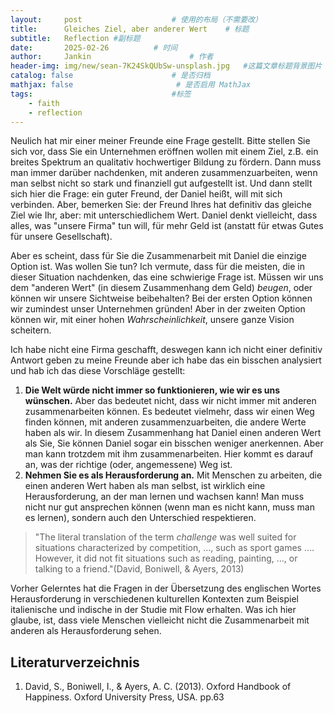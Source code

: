 ```yaml
---
layout:     post   				    # 使用的布局（不需要改）
title:      Gleiches Ziel, aber anderer Wert  	# 标题 
subtitle:   Reflection #副标题
date:       2025-02-26 			# 时间
author:     Jankin 						# 作者
header-img: img/new/sean-7K24SkQUbSw-unsplash.jpg 	#这篇文章标题背景图片
catalog: false 						# 是否归档
mathjax: false                       # 是否启用 MathJax
tags:								#标签
    - faith
    - reflection
---
```

Neulich hat mir einer meiner Freunde eine Frage gestellt. Bitte stellen Sie sich vor, dass Sie ein Unternehmen eröffnen wollen mit einem Ziel, z.B. ein breites Spektrum an qualitativ hochwertiger Bildung zu fördern. Dann muss man immer darüber nachdenken, mit anderen zusammenzuarbeiten, wenn man selbst nicht so stark und finanziell gut aufgestellt ist. Und dann stellt sich hier die Frage: ein guter Freund, der Daniel heißt, will mit sich verbinden. Aber, bemerken Sie: der Freund Ihres hat definitiv das gleiche Ziel wie Ihr, aber: mit unterschiedlichem Wert. Daniel denkt vielleicht, dass alles, was "unsere Firma" tun will, für mehr Geld ist (anstatt für etwas Gutes für unsere Gesellschaft).

Aber es scheint, dass für Sie die Zusammenarbeit mit Daniel die einzige Option ist. Was wollen Sie tun? Ich vermute, dass für die meisten, die in dieser Situation nachdenken, das eine schwierige Frage ist. Müssen wir uns dem "anderen Wert" (in diesem Zusammenhang dem Geld) *beugen*, oder können wir unsere Sichtweise beibehalten? Bei der ersten Option können wir zumindest unser Unternehmen gründen! Aber in der zweiten Option können wir, mit einer hohen *Wahrscheinlichkeit*, unsere ganze Vision scheitern.

Ich habe nicht eine Firma geschafft, deswegen kann ich nicht einer definitiv Antwort geben zu meine Freunde aber ich habe das ein bisschen analysiert und hab ich das diese Vorschläge gestellt:

1. **Die Welt würde nicht immer so funktionieren, wie wir es uns wünschen.** Aber das bedeutet nicht, dass wir nicht immer mit anderen zusammenarbeiten können. Es bedeutet vielmehr, dass wir einen Weg finden können, mit anderen zusammenzuarbeiten, die andere Werte haben als wir. In diesem Zusammenhang hat Daniel einen anderen Wert als Sie, Sie können Daniel sogar ein bisschen weniger anerkennen. Aber man kann trotzdem mit ihm zusammenarbeiten.  Hier kommt es darauf an, was der richtige (oder,  angemessene) Weg ist.
2. **Nehmen Sie es als Herausforderung an.** Mit Menschen zu arbeiten, die einen anderen Wert haben als man selbst, ist wirklich eine Herausforderung, an der man lernen und wachsen kann!  Man muss nicht nur gut ansprechen können (wenn man es nicht kann, muss man es lernen), sondern auch den Unterschied respektieren.

> "The literal translation of the term *challenge* was well suited for situations characterized by competition, …, such as sport games …. However, it did not fit situations such as reading, painting, …, or talking to a friend."(David, Boniwell, & Ayers, 2013)

Vorher Gelerntes hat die Fragen in der Übersetzung des englischen Wortes Herausforderung in verschiedenen kulturellen Kontexten zum Beispiel italienische und indische in der Studie mit Flow erhalten.  Was ich hier glaube, ist, dass viele Menschen vielleicht nicht die Zusammenarbeit mit anderen als Herausforderung sehen.

## Literaturverzeichnis

1. David, S., Boniwell, I., & Ayers, A. C. (2013). Oxford Handbook of Happiness. Oxford University Press, USA. pp.63
